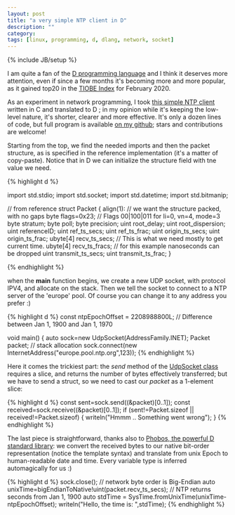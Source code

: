 ```yaml
---
layout: post
title: "a very simple NTP client in D"
description: ""
category: 
tags: [linux, programming, d, dlang, network, socket]
---
```

{% include JB/setup %}

I am quite a fan of the [D programming language](https://dlang.org/) and I think it deserves more attention, even if since a few months it's becoming more and more popular, as it gained top20 in the [TIOBE Index](https://www.tiobe.com/tiobe-index/) for February 2020.

As an experiment in network programming, I took [this simple NTP client](https://github.com/SanketDG/c-projects/blob/master/ntp-client.c) written in C and translated to D ; in my opinion while it's keeping the low-level nature, it's shorter, clearer and more effective. It's only a dozen lines of code, but full program is available [on my github](https://github.com/ilmanzo/ntpclient); stars and contributions are welcome!

Starting from the top, we find the needed imports and then the packet structure, as is specified in the reference implementation (it's a matter of copy-paste). Notice that in D we can initialize the structure field with tne value we need.

{% highlight d %}

import std.stdio;
import std.socket;
import std.datetime;
import std.bitmanip;

// from reference
struct Packet {
    align(1):             // we want the structure packed, with no gaps
    byte flags=0x23;  // Flags 00|100|011 for li=0, vn=4, mode=3
    byte stratum;
    byte poll;
    byte precision;
    uint root_delay;
    uint root_dispersion;
    uint referenceID;
    uint ref_ts_secs;
    uint ref_ts_frac;
    uint origin_ts_secs;
    uint origin_ts_frac;
    ubyte[4] recv_ts_secs;  // This is what we need mostly to get current time.
    ubyte[4] recv_ts_fracs; // for this example nanoseconds can be dropped
    uint transmit_ts_secs;
    uint transmit_ts_frac;
}

{% endhighlight %}

when the **main** function begins, we create a new UDP socket, with protocol IPV4, and allocate on the stack. Then we tell the socket to connect to a NTP server of the 'europe' pool. Of course you can change it to any address you prefer :)

{% highlight d %}
const ntpEpochOffset = 2208988800L; // Difference between Jan 1, 1900 and Jan 1, 1970

void main()
{
    auto sock=new UdpSocket(AddressFamily.INET);
    Packet packet;  // stack allocation
    sock.connect(new InternetAddress("europe.pool.ntp.org",123));
{% endhighlight %}

Here it comes the trickiest part: the *send* method of the [UdpSocket class](https://dlang.org/library/std/socket/udp_socket.html) requires a slice, and returns the number of bytes effectively transferred; but we have to send a struct, so we need to cast our *packet* as a 1-element slice:

{% highlight d %}
const sent=sock.send((&packet)[0..1]);
const received=sock.receive((&packet)[0..1]);
if (sent!=Packet.sizeof || received!=Packet.sizeof) {
    writeln("Hmmm .. Something went wrong");
}
{% endhighlight %}

The last piece is straightforward, thanks also to [Phobos, the powerful D standard library](https://dlang.org/phobos/): we convert the received bytes to our native bit-order representation (notice the template syntax) and translate from unix Epoch to human-readable date and time. Every variable type is inferred automagically for us :)


{% highlight d %}
sock.close();
// network byte order is Big-Endian
auto unixTime=bigEndianToNative!uint(packet.recv_ts_secs); 
// NTP returns seconds from Jan 1, 1900
auto stdTime = SysTime.fromUnixTime(unixTime-ntpEpochOffset); 
writeln("Hello, the time is: ",stdTime);
{% endhighlight %}



